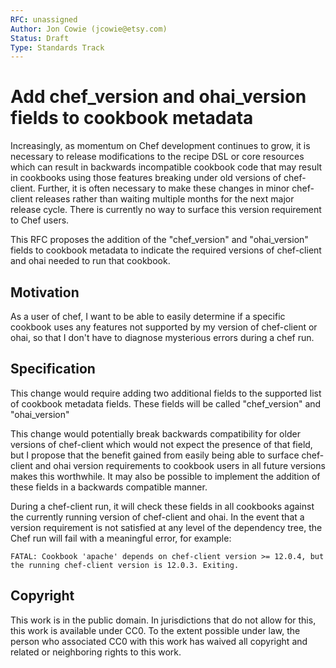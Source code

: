 ```yaml
---
RFC: unassigned
Author: Jon Cowie (jcowie@etsy.com)
Status: Draft
Type: Standards Track
---
```



# Add chef_version and ohai_version fields to cookbook metadata

Increasingly, as momentum on Chef development continues to grow, it is necessary to release modifications to the recipe DSL or core resources which can result in backwards incompatible cookbook code that may result in cookbooks using those features breaking under old versions of chef-client. Further, it is often necessary to make these changes in minor chef-client releases rather than waiting multiple months for the next major release cycle. There is currently no way to surface this version requirement to Chef users.

This RFC proposes the addition of the "chef_version" and "ohai_version" fields to cookbook metadata to indicate the required versions of chef-client and ohai needed to run that cookbook. 

## Motivation

As a user of chef, I want to be able to easily determine if a specific cookbook uses any features not supported by my version of chef-client or ohai, so that I don't have to diagnose mysterious errors during a chef run.

## Specification

This change would require adding two additional fields to the supported list of cookbook metadata fields. These fields will be called "chef_version" and "ohai_version"

This change would potentially break backwards compatibility for older versions of chef-client which would not expect the presence of that field, but I propose that the benefit gained from easily being able to surface chef-client and ohai version requirements to cookbook users in all future versions makes this worthwhile. It may also be possible to implement the addition of these fields in a backwards compatible manner.

During a chef-client run, it will check these fields in all cookbooks against the currently running version of chef-client and ohai. In the event that a version requirement is not satisfied at any level of the dependency tree, the Chef run will fail with a meaningful error, for example:

```FATAL: Cookbook 'apache' depends on chef-client version >= 12.0.4, but the running chef-client version is 12.0.3. Exiting.```

## Copyright

This work is in the public domain. In jurisdictions that do not allow for this, this work is available under CC0. To the extent possible under law, the person who associated CC0 with this work has waived all copyright and related or neighboring rights to this work.
